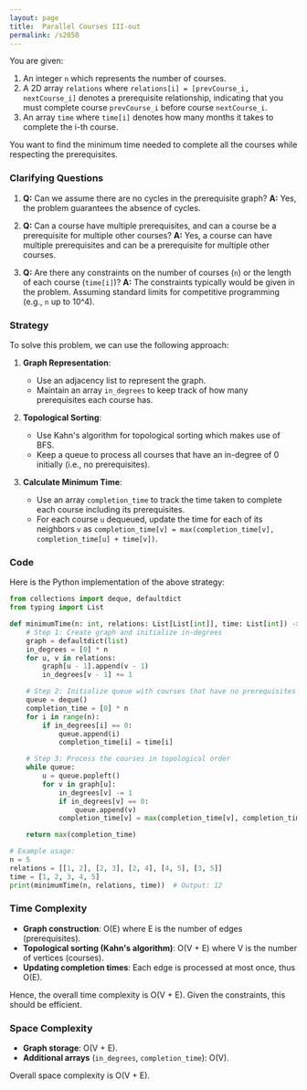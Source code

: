 ```yaml
---
layout: page
title:  Parallel Courses III-out
permalink: /s2050
---
```


You are given:
1. An integer `n` which represents the number of courses.
2. A 2D array `relations` where `relations[i] = [prevCourse_i, nextCourse_i]` denotes a prerequisite relationship, indicating that you must complete course `prevCourse_i` before course `nextCourse_i`.
3. An array `time` where `time[i]` denotes how many months it takes to complete the i-th course.

You want to find the minimum time needed to complete all the courses while respecting the prerequisites.

### Clarifying Questions

1. **Q:** Can we assume there are no cycles in the prerequisite graph?
   **A:** Yes, the problem guarantees the absence of cycles.
   
2. **Q:** Can a course have multiple prerequisites, and can a course be a prerequisite for multiple other courses?
   **A:** Yes, a course can have multiple prerequisites and can be a prerequisite for multiple other courses.

3. **Q:** Are there any constraints on the number of courses (`n`) or the length of each course (`time[i]`)?
   **A:** The constraints typically would be given in the problem. Assuming standard limits for competitive programming (e.g., `n` up to 10^4).

### Strategy

To solve this problem, we can use the following approach:

1. **Graph Representation**:
   - Use an adjacency list to represent the graph.
   - Maintain an array `in_degrees` to keep track of how many prerequisites each course has.

2. **Topological Sorting**:
   - Use Kahn's algorithm for topological sorting which makes use of BFS.
   - Keep a queue to process all courses that have an in-degree of 0 initially (i.e., no prerequisites).

3. **Calculate Minimum Time**:
   - Use an array `completion_time` to track the time taken to complete each course including its prerequisites.
   - For each course `u` dequeued, update the time for each of its neighbors `v` as `completion_time[v] = max(completion_time[v], completion_time[u] + time[v])`.

### Code

Here is the Python implementation of the above strategy:

```python
from collections import deque, defaultdict
from typing import List

def minimumTime(n: int, relations: List[List[int]], time: List[int]) -> int:
    # Step 1: Create graph and initialize in-degrees
    graph = defaultdict(list)
    in_degrees = [0] * n
    for u, v in relations:
        graph[u - 1].append(v - 1)
        in_degrees[v - 1] += 1

    # Step 2: Initialize queue with courses that have no prerequisites
    queue = deque()
    completion_time = [0] * n
    for i in range(n):
        if in_degrees[i] == 0:
            queue.append(i)
            completion_time[i] = time[i]

    # Step 3: Process the courses in topological order
    while queue:
        u = queue.popleft()
        for v in graph[u]:
            in_degrees[v] -= 1
            if in_degrees[v] == 0:
                queue.append(v)
            completion_time[v] = max(completion_time[v], completion_time[u] + time[v])

    return max(completion_time)

# Example usage:
n = 5
relations = [[1, 2], [2, 3], [2, 4], [4, 5], [3, 5]]
time = [1, 2, 3, 4, 5]
print(minimumTime(n, relations, time))  # Output: 12
```

### Time Complexity

- **Graph construction**: O(E) where E is the number of edges (prerequisites).
- **Topological sorting (Kahn's algorithm)**: O(V + E) where V is the number of vertices (courses).
- **Updating completion times**: Each edge is processed at most once, thus O(E).

Hence, the overall time complexity is O(V + E). Given the constraints, this should be efficient.

### Space Complexity

- **Graph storage**: O(V + E).
- **Additional arrays** (`in_degrees`, `completion_time`): O(V).

Overall space complexity is O(V + E).